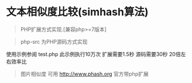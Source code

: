 文本相似度比较(simhash算法)
===

> PHP扩展方式实现.[兼容php>=7版本]

> php-src 为PHP源码方式实现


使用示例参阅 test.php 此示例执行10万次 扩展需要1.5秒 源码需要30秒  20倍左右效率比


> 图片相似度 可用 http://www.phash.org 官方带php扩展

